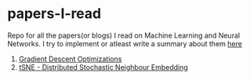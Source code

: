 # papers-I-read
Repo for all the papers(or blogs) I read on Machine Learning and Neural Networks. I try to implement or atleast write a summary about them [here](ndeepesh.github.io)

1. [Gradient Descent Optimizations](http://sebastianruder.com/optimizing-gradient-descent/index.html)
2. [tSNE - Distributed Stochastic Neighbour Embedding](http://www.jmlr.org/papers/volume9/vandermaaten08a/vandermaaten08a.pdf)
